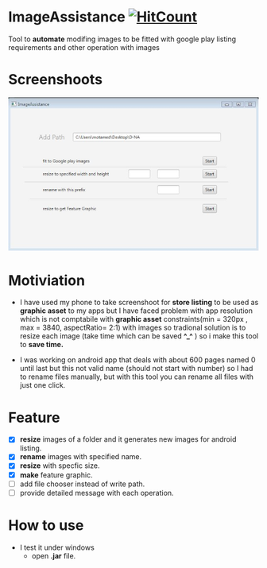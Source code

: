 # ImageAssistance  [![HitCount](http://hits.dwyl.io/mahmoudmabrok/ImageAssistance.svg)](http://hits.dwyl.io/mahmoudmabrok/ImageAssistance)

Tool to **automate** modifing images to be fitted with google play listing requirements and other operation with images


# Screenshoots 

![img](pro.JPG)

# Motiviation
- I have used my phone to take screenshoot for **store listing** to be used as **graphic asset** to my apps but I have faced problem with app resolution which is not comptabile with  **graphic asset** constraints(min = 320px , max = 3840, aspectRatio= 2:1)  with images so tradional solution is to resize each image (take time which can be saved **^_^** ) so i make this tool to **save time.** 

- I was working on android app that deals with about 600 pages named 0 until last but this not valid name (should not start with number) so I had to rename files manually, but with this tool you can rename all files with just one click.   


# Feature
- [X] **resize** images of a folder and it generates new images for android listing.
- [x] **rename** images with specified name.
- [x] **resize** with specfic size.
- [x] **make** feature graphic.
- [ ] add file chooser instead of write path. 
- [ ] provide detailed message with each operation. 

# How to use 
- I test it under windows 
  - open **.jar** file.
